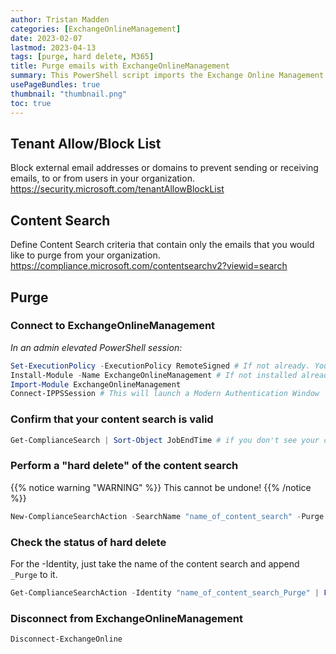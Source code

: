 ```yaml
---
author: Tristan Madden
categories: [ExchangeOnlineManagement]
date: 2023-02-07
lastmod: 2023-04-13
tags: [purge, hard delete, M365]
title: Purge emails with ExchangeOnlineManagement
summary: This PowerShell script imports the Exchange Online Management module and connects to Exchange Online, performs a "hard delete" of phishing emails by using a compliance search action, and then disconnects from Exchange Online PowerShell without a confirmation prompt or any notification text.
usePageBundles: true
thumbnail: "thumbnail.png"
toc: true
---
```


## Tenant Allow/Block List
Block external email addresses or domains to prevent sending or receiving emails, to or from users in your organization.
<a href="https://security.microsoft.com/tenantAllowBlockList">https://security.microsoft.com/tenantAllowBlockList</a>

## Content Search
Define Content Search criteria that contain only the emails that you would like to purge from your organization.
<a href="https://compliance.microsoft.com/contentsearchv2?viewid=search">https://compliance.microsoft.com/contentsearchv2?viewid=search</a>

## Purge

### Connect to ExchangeOnlineManagement

_In an admin elevated PowerShell session:_
```PowerShell
Set-ExecutionPolicy -ExecutionPolicy RemoteSigned # If not already. You only need to do this once.
Install-Module -Name ExchangeOnlineManagement # If not installed already. You only need to do this once.
Import-Module ExchangeOnlineManagement
Connect-IPPSSession # This will launch a Modern Authentication Window
```

### Confirm that your content search is valid

```PowerShell
Get-ComplianceSearch | Sort-Object JobEndTime # if you don't see your content search on this list something is wrong
```

### Perform a "hard delete" of the content search

{{% notice warning "WARNING" %}}
This cannot be undone!
{{% /notice %}}

```PowerShell
New-ComplianceSearchAction -SearchName "name_of_content_search" -Purge -PurgeType HardDelete
 ```

### Check the status of hard delete
For the -Identity, just take the name of the content search and append ```_Purge``` to it. 
```PowerShell
Get-ComplianceSearchAction -Identity "name_of_content_search_Purge" | Format-List
```

### Disconnect from ExchangeOnlineManagement
```PowerShell
Disconnect-ExchangeOnline
```
